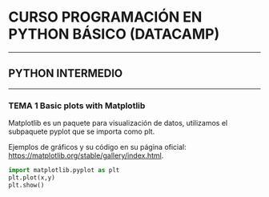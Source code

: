 # CURSO PROGRAMACIÓN EN PYTHON BÁSICO  (DATACAMP)

---
## PYTHON INTERMEDIO
---
### TEMA 1 Basic plots with Matplotlib

Matplotlib es un paquete para visualización de datos, utilizamos el subpaquete pyplot que se importa como plt.

Ejemplos de gráficos y su código en su página oficial: https://matplotlib.org/stable/gallery/index.html.



```PYTHON
import matplotlib.pyplot as plt
plt.plot(x,y)
plt.show()

```
